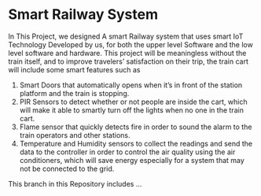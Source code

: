 # Smart Railway System
In This Project, we designed A smart Railway system that uses smart IoT Technology Developed by us, for both the upper level Software and the low level software and hardware.
This project will be meaningless without the train itself, and to improve travelers’ satisfaction on their trip, the train cart will include some smart features such as 
1)	Smart Doors that automatically opens when it’s in front of the station platform and the train is stopping.	
2)	PIR Sensors to detect whether or not people are inside the cart, which will make it able to smartly turn off the lights when no one in the train cart.
3)	Flame sensor that quickly detects fire in order to sound the alarm to the train operators and other stations.
4)	Temperature and Humidity sensors to collect the readings and send the data to the controller in order to control the air quality using the air conditioners, which will save energy especially for a system that may not be connected to the grid.

This branch in this Repository includes ...

